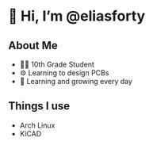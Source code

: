 # 👋 Hi, I’m @eliasforty

## About Me
 - 👨‍🏫 10th Grade Student
 - ⚙️ Learning to design PCBs
 - 🌱 Learning and growing every day

## Things I use
 - Arch Linux
 - KiCAD
